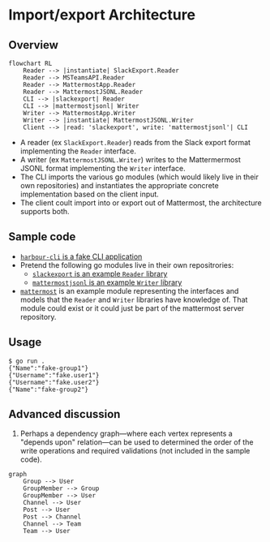 # Import/export Architecture

## Overview

```mermaid
flowchart RL
    Reader --> |instantiate| SlackExport.Reader
    Reader --> MSTeamsAPI.Reader
    Reader --> MattermostApp.Reader
    Reader --> MattermostJSONL.Reader
    CLI --> |slackexport| Reader
    CLI --> |mattermostjsonl| Writer
    Writer --> MattermostApp.Writer
    Writer --> |instantiate| MattermostJSONL.Writer
    Client --> |read: 'slackexport', write: 'mattermostjsonl'| CLI
```

* A reader (ex `SlackExport.Reader`) reads from the Slack export format implementing the `Reader` interface.
* A writer (ex `MattermostJSONL.Writer`) writes to the Mattermermost JSONL format implementing the `Writer` interface.
* The CLI imports the various go modules (which would likely live in their own repositories) and instantiates the appropriate concrete implementation based on the client input.
* The client coult import into or export out of Mattermost, the architecture supports both.

## Sample code

* [`harbour-cli` is a fake CLI application](https://github.com/mkraft/harbour-cli/blob/main/main.go)
* Pretend the following go modules live in their own repositrories:
    * [`slackexport` is an example `Reader` library](https://github.com/mkraft/harbour-cli/tree/main/slackexport)
    * [`mattermostjsonl` is an example `Writer` library](https://github.com/mkraft/harbour-cli/tree/main/mattermostjsonl)
* [`mattermost`](https://github.com/mkraft/harbour-cli/tree/main/mattermost) is an example module representing the interfaces and models that the `Reader` and `Writer` libraries have knowledge of. That module could exist or it could just be part of the mattermost server repository.

## Usage

```shell
$ go run .
{"Name":"fake-group1"}
{"Username":"fake.user1"}
{"Username":"fake.user2"}
{"Name":"fake-group2"}
```

## Advanced discussion

1. Perhaps a dependency graph—where each vertex represents a "depends upon" relation—can be used to determined the order of the write operations and required validations (not included in the sample code).

```mermaid
graph
    Group --> User
    GroupMember --> Group
    GroupMember --> User
    Channel --> User
    Post --> User
    Post --> Channel
    Channel --> Team
    Team --> User
```
